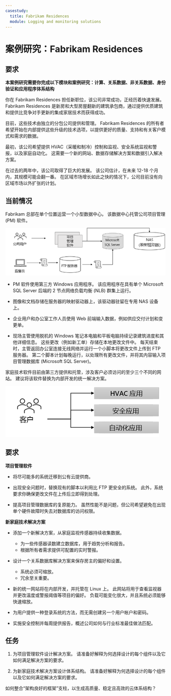 ```yaml
---
casestudy:
  title: Fabrikam Residences
  module: Logging and monitoring solutions
---
```

# <a name="case-study-fabrikam-residences"></a>案例研究：Fabrikam Residences

## <a name="requirements"></a>要求

**本案例研究需要你完成以下模块和案例研究：计算、关系数据、非关系数据、身份验证和应用程序体系结构**

你在 Fabrikam Residences 担任新职位，该公司非常成功，正经历着快速发展。 Fabrikam Residences 是新房和大型房屋翻新的建筑承包商，通过提供优质建筑和提供比竞争对手更新的集成家居技术而获得成功。  

目前，这些技术由独立的分包公司提供和管理。 Fabrikam Residences 的所有者希望开始在内部提供这些升级的技术选项，以提供更好的质量、支持和有关客户模式和需求的数据。 
 
最初，该公司希望提供 HVAC（采暖和制冷）控制和监视、安全系统监视和警报，以及家庭自动化。 这需要一个新的网站、数据存储解决方案和数据引入解决方案。

在过去的两年中，该公司取得了巨大的发展。 该公司估计，在未来 12-18 个月内，其规模可能会翻一番。 在区域市场增长如此之快的情况下，公司目前没有向区域市场以外扩张的计划。

## <a name="current-situation"></a>当前情况

Fabrikam 总部在单个位置运营一个小型数据中心。 该数据中心托管公司项目管理 (PM) 软件。

![项目管理软件体系结构](media/fabrikam.png)

- PM 软件使用第三方 Windows 应用程序。 该应用程序在具有单个 Microsoft SQL Server 后端的 2 节点网络负载均衡 (NLB) 群集上运行。  

- 图像和文档存储在服务器的映射驱动器上，该驱动器驻留在专用 NAS 设备上。

- 企业用户和办公室工作人员使用 Web 前端输入数据，例如供应交付计划和变更单。

-   现场主管使用脱机的 Windows 笔记本电脑和平板电脑持续记录建筑进度和其他详细信息。  这些更改（例如新工单）存储在本地更改文件中。  每天结束时，主管返回办公室连接无线网络并运行一个小脚本将更改文件上传到 FTP 服务器。  第二个脚本计划每晚运行，以处理所有更改文件，并将其内容输入项目管理数据库 (Microsoft SQL Server)。

家庭技术软件目前由第三方提供和托管，涉及客户必须访问的至少三个不同的网站。  建议将该软件替换为内部开发的统一解决方案。

![HVAC、安全性和自动化应用关系图](media/software.png)

## <a name="requirements"></a>要求 

**项目管理软件**

- 将尽可能多的系统迁移到公有云提供商。

- 出现安全问题时，替换现有的脚本以利用比 FTP 更安全的系统。 此外，系统要求你确保更改文件在上传后立即得到处理。

- 提高项目管理数据库的复原能力。 虽然性能不是问题，但公司希望避免在出现单个硬件故障时失去对数据库的访问权限。

**新家庭技术解决方案**

- 添加一个新解决方案，从家庭监视传感器持续收集数据。
  - 为一些传感器读数建立数据库，用于趋势分析和报告。
  - 根据所有者需求提供可配置的实时警报。
  
- 设计一个关系数据库解决方案来保存房主的偏好和设置。
  - 系统必须可缩放。
  - 冗余至关重要。
  
- 新的统一网站将在内部开发，并托管在 Linux 上。  此网站将用于查看监视器并更改温度或警报阈值等项目的偏好。 负载可能变化很大，并且系统必须能够快速缩放。

-   为用户提供一种登录系统的方法，而无需创建另一个用户帐户和密码。

- 实施安全控制并每周提供报告，概述公司如何与行业标准最佳做法匹配。

## <a name="tasks"></a>任务 

1. 为项目管理软件设计解决方案。 请准备好解释为何选择设计的每个组件以及它如何满足解决方案的要求。

2. 为新家庭技术解决方案设计体系结构。 请准备好解释为何选择设计的每个组件以及它如何满足解决方案的要求。

如何整合“架构良好的框架”支柱，以生成高质量、稳定且高效的云体系结构？

